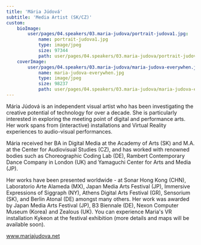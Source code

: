 ```yaml
---
title: 'Mária Júdová'
subtitle: 'Media Artist (SK/CZ)'
custom:
    bioImage:
        user/pages/04.speakers/03.maria-judova/portrait-judova1.jpg:
            name: portrait-judova1.jpg
            type: image/jpeg
            size: 97344
            path: user/pages/04.speakers/03.maria-judova/portrait-judova1.jpg
    coverImage:
        user/pages/04.speakers/03.maria-judova/maria-judova-everywhen.jpg:
            name: maria-judova-everywhen.jpg
            type: image/jpeg
            size: 98237
            path: user/pages/04.speakers/03.maria-judova/maria-judova-everywhen.jpg
---
```


Mária Júdová is an independent visual artist who has been investigating the creative potential of technology for over a decade. She is particularly interested in exploring the meeting point of digital and performance arts. Her work spans from (interactive) installations and Virtual Reality experiences to audio-visual performances.

Mária received her BA in Digital Media at the Academy of Arts (SK) and M.A. at the Center for Audiovisual Studies (CZ), and has worked with renowned bodies such as Choreographic Coding Lab (DE), Rambert Contemporary Dance Company in London (UK) and Yamaguchi Center for Arts and Media (JP).

Her works have been presented worldwide - at Sonar Hong Kong (CHN), Laboratorio Arte Alameda (MX), Japan Media Arts Festival (JP), Immersive Expressions of Siggraph (NY), Athens Digital Arts Festival (GR), Sensorium (SK), and Berlin Atonal (DE) amongst many others. Her work was awarded by Japan Media Arts Festival (JP), B3 Biennale (DE), Nexon Computer Museum (Korea) and Zealous (UK).
You can experience Maria's VR installation Kykeon at the festival exhibition (more details and maps will be available soon).

www.mariajudova.net

